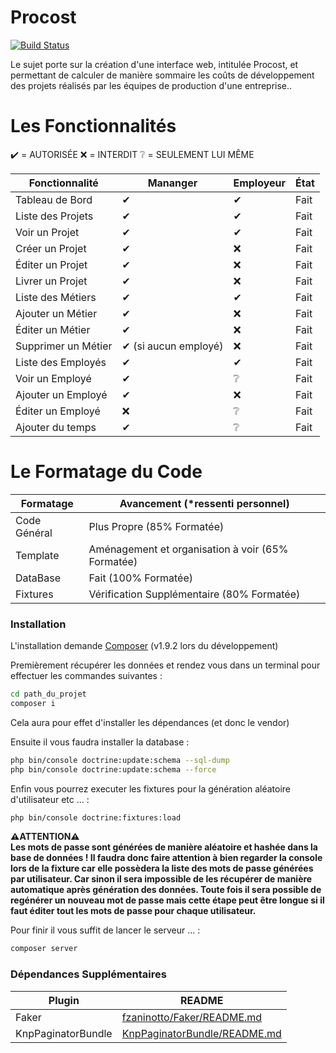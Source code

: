 # Procost

[![Build Status](https://travis-ci.com/kevinhenschen/symfony_procost_khenschen.svg?token=p8JLqPUFtphJzKYU2Hky&branch=master)](https://travis-ci.org/joemccann/dillinger)

Le sujet porte sur la création d'une interface web, intitulée Procost, et permettant de calculer de manière sommaire les coûts de développement des projets réalisés par les équipes de production d'une entreprise..

# Les Fonctionnalités

✔️ = AUTORISÉE
❌ = INTERDIT
❔ = SEULEMENT LUI MÊME

| Fonctionnalité | Mananger | Employeur | État 
| ------ | ------ | ------ | ------ |
| Tableau de Bord |✔|✔| Fait
| Liste des Projets |✔|✔| Fait
| Voir un Projet |✔|✔| Fait
| Créer un Projet | ✔|❌| Fait
| Éditer un Projet |✔|❌| Fait
| Livrer un Projet |✔|❌| Fait
| Liste des Métiers |✔|✔| Fait
| Ajouter un Métier |✔|❌| Fait
| Éditer un Métier |✔|❌| Fait
| Supprimer un Métier |✔ (si aucun employé) |❌| Fait
| Liste des Employés |✔|✔| Fait
| Voir un Employé |✔|❔| Fait
| Ajouter un Employé |✔| ❌| Fait
| Éditer un Employé |❌| ❔|Fait
| Ajouter du temps |✔|❔| Fait

# Le Formatage du Code

| Formatage | Avancement (*ressenti personnel)
| ------ | ------ |
| Code Général | Plus Propre (85% Formatée)
| Template | Aménagement et organisation à voir (65% Formatée)
| DataBase | Fait (100% Formatée)
| Fixtures | Vérification Supplémentaire (80% Formatée)

### Installation

L'installation demande [Composer](https://getcomposer.org/) (v1.9.2 lors du développement)

Premièrement récupérer les données et rendez vous dans un terminal pour effectuer les commandes suivantes :

```sh
cd path_du_projet
composer i
```
Cela aura pour effet d'installer les dépendances (et donc le vendor)

Ensuite il vous faudra installer la database :

```sh
php bin/console doctrine:update:schema --sql-dump
php bin/console doctrine:update:schema --force
```

Enfin vous pourrez executer les fixtures pour la génération aléatoire d'utilisateur etc ... :

```sh
php bin/console doctrine:fixtures:load
```
****⚠ATTENTION⚠****  
**Les mots de passe sont générées de manière aléatoire et hashée dans la base de données ! Il faudra donc faire attention à bien regarder la console lors de la fixture car elle possèdera la liste des mots de passe générées par utilisateur. Car sinon il sera impossible de les récupérer de manière automatique après génération des données. Toute fois il sera possible de regénérer un nouveau mot de passe mais cette étape peut être longue si il faut éditer tout les mots de passe pour chaque utilisateur.**

Pour finir il vous suffit de lancer le serveur ... :

```sh
composer server
```


### Dépendances Supplémentaires

| Plugin | README |
| ------ | ------ |
| Faker | [fzaninotto/Faker/README.md](https://github.com/fzaninotto/Faker/blob/master/readme.md)
| KnpPaginatorBundle | [KnpPaginatorBundle/README.md](https://github.com/KnpLabs/KnpPaginatorBundle/blob/master/README.md) |

